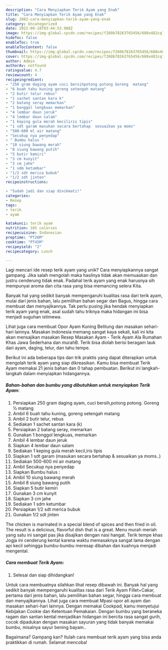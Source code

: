 ```yaml
---
description: "Cara Menyiapkan Terik Ayam yang Enak"
title: "Cara Menyiapkan Terik Ayam yang Enak"
slug: 2082-cara-menyiapkan-terik-ayam-yang-enak
category: Uncategorized
date: 2022-09-18T03:44:53.988Z
image: https://img-global.cpcdn.com/recipes/f260b78263765456/680x482cq70/terik-ayam-foto-resep-utama.jpg
hideToc: false
enableToc: true
enableTocContent: false
thumbnail: https://img-global.cpcdn.com/recipes/f260b78263765456/680x482cq70/terik-ayam-foto-resep-utama.jpg
cover: https://img-global.cpcdn.com/recipes/f260b78263765456/680x482cq70/terik-ayam-foto-resep-utama.jpg
author: Admin
authorAv: notfound
ratingvalue: 4.7
reviewcount: 4
recipeingredient:
- "250 gram daging ayam cuci bersihpotong potong Goreng  matang"
- "6 buah tahu kuning goreng setengah matang"
- "2 butir telur rebus"
- "1 sachet santan kara k"
- "2 batang seray memarkan"
- "1 bonggol lengkuas memarkan"
- "4 lembar daun jeruk"
- "4 lembar daun salam"
- "1 keping gula merah keciliris tipis"
- "1 sdt garam masukan secara bertahap  sesuaikan ya moms"
- "500-600 ml air matang"
- "Secukup nya penyedap"
- " Bumbu halus "
- "10 siung bawang merah"
- "8 siung bawang putih"
- "5 butir kemiri"
- "3 cm kunyit"
- "3 cm jahe"
- "1 sdm ketumbar"
- "1/2 sdt merica bubuk"
- "1/2 sdt jinten"
recipeinstructions:

- "Sudah jadi dan siap dinikmati!"
categories:
- Resep
tags:
- terik
- ayam

katakunci: terik ayam 
nutrition: 165 calories
recipecuisine: Indonesian
preptime: "PT26M"
cooktime: "PT45M"
recipeyield: "2"
recipecategory: Lunch

---
```





Lagi mencari ide resep terik ayam yang unik? Cara menyiapkannya sangat gampang. Jika salah mengolah maka hasilnya tidak akan memuaskan dan justru cenderung tidak enak. Padahal terik ayam yang enak harusnya sih mempunyai aroma dan cita rasa yang bisa memancing selera Kita.





Banyak hal yang sedikit banyak mempengaruhi kualitas rasa dari terik ayam, mulai dari jenis bahan, lalu pemilihan bahan segar dan Bagus, hingga cara membuat dan menyajikannya. Tak perlu pusing jika hendak menyiapkan terik ayam yang enak,      asal sudah tahu triknya maka hidangan ini bisa menjadi suguhan istimewa.














Lihat juga cara membuat Opor Ayam Kuning Belitung dan masakan sehari-hari lainnya. Masakan Indonesia memang sangat kaya sekali, kali ini kita akan mensajikan masakan Resep Masakan Ayam - Terik Ayam Ala Rumahan Khas Jawa Sederhana dan murahB. Terik bisa diolah berisi beragam lauk dari ayam, daging, telur, dan tahu tempe.






Berikut ini ada beberapa tips dan trik praktis yang dapat diterapkan untuk mengolah terik ayam yang siap dikreasikan. Kamu bisa membuat Terik Ayam memakai 21 jenis bahan dan 0 tahap pembuatan. Berikut ini langkah-langkah dalam menyiapkan hidangannya.

<!--inarticleads1-->

##### Bahan-bahan dan bumbu yang dibutuhkan untuk menyiapkan Terik Ayam:

1. Persiapkan 250 gram daging ayam, cuci bersih,potong potong. Goreng ½ matang
1. Ambil 6 buah tahu kuning, goreng setengah matang
1. Ambil 2 butir telur, rebus
1. Sediakan 1 sachet santan kara (k)
1. Persiapkan 2 batang seray, memarkan
1. Gunakan 1 bonggol lengkuas, memarkan
1. Ambil 4 lembar daun jeruk
1. Siapkan 4 lembar daun salam
1. Sediakan 1 keping gula merah kecil,iris tipis
1. Siapkan 1 sdt garam (masukan secara bertahap &amp; sesuaikan ya moms..)
1. Sediakan 500-600 ml air matang
1. Ambil Secukup nya penyedap
1. Siapkan  Bumbu halus :
1. Ambil 10 siung bawang merah
1. Ambil 8 siung bawang putih
1. Siapkan 5 butir kemiri
1. Gunakan 3 cm kunyit
1. Siapkan 3 cm jahe
1. Sediakan 1 sdm ketumbar
1. Persiapkan 1/2 sdt merica bubuk
1. Gunakan 1/2 sdt jinten


The chicken is marinated in a special blend of spices and then fried in oil. The result is a delicious, flavorful dish that is a great. Menu murah meriah yang satu ini sangat pas jika disajikan dengan nasi hangat. Terik tempe khas Jogja ini cenderung kental karena waktu memasaknya sangat lama dengan api kecil sehingga bumbu-bumbu meresap dibahan dan kuahnya menjadi mengental. 

<!--inarticleads2-->

##### Cara membuat Terik Ayam:


1. Selesai dan siap dihidangkan!

Untuk cara membuatnya silahkan lihat resep dibawah ini. Banyak hal yang sedikit banyak mempengaruhi kualitas rasa dari Terik Ayam Fillet+Cakar, pertama dari jenis bahan, lalu pemilihan bahan segar, hingga cara membuat dan menyajikannya. Lihat juga cara membuat Mpasi opor ati ayam dan masakan sehari-hari lainnya. Dengan memakai Cookpad, kamu menyetujui Kebijakan Cookie dan Ketentuan Pemakaian. Dengan bumbu yang beraneka ragam dan santan kental menjadikan hidangan ini bercita rasa sangat gurih, cocok dipadukan dengan masakan sayuran yang tidak banyak memakai bumbu, misalnya sayur bening bayam.. 

Bagaimana? Gampang kan? Itulah cara membuat terik ayam yang bisa anda praktikkan di rumah. Selamat mencoba!
